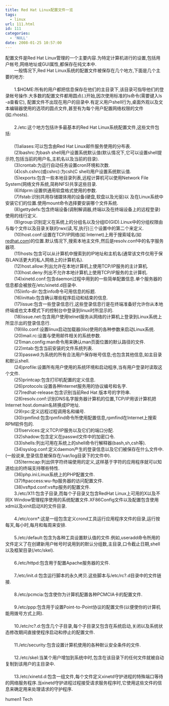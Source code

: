 ```yaml
---
title: Red Hat Linux配置文件一览
tags:
  - linux
url: 111.html
id: 111
categories:
  - 'NULL'
date: 2008-01-25 10:57:00
---
```


  
配置文件是Red Hat Linux管理的一个主要内容.为特定计算机进行的设置,包括用户帐号,网络地址或GUI属性,都保存在纯文本中.  
　　一般情况下,Red Hat Linux系统的配置文件被保存在几个地方,下面是几个主要的地方:  
　　  
　　1.$HOME:所有的用户都把信息保存在他们的主目录下,该目录可指导他们的登录帐号操作.大多数的配置文件都用圆点(.)开始,因次使用标准的ls命令(需要键入ls -a查看它), 配置文件不出现在用户的目录中.有定义用户shell行为,桌面外观以及文本编辑器使用的选项的圆点文件,甚至有为每个用户配置网络权限的文件(如.rhosts).  
　　  
　　2./etc:这个地方包括许多最基本的Red Hat Linux系统配置文件,这些文件包括:  
　　  
　　(1)aliases:可以包含由Red Hat Linux邮件服务使用的分布表.  
　　(2)bashrc:为bash shell用户设置系统默认值(默认情况下,它可以设置shell提示符,包括当前的用户名,主机名以及当前的目录).  
　　(3)crontab:为运行自动任务设置cron环境和次数.  
　　(4)csh.cshrc(或cshrc):为csh(C shell)用户设置系统默认值.  
　　(5)exports:包含一些本地目录列表,远程计算机可以使用Network File System(网络文件系统,简称NFS)共享这些目录.  
　　(6)fdprm:设置供通用软盘格式使用的参数.  
　　(7)fstab:识别共用存储媒体用的设备(硬盘,软盘以及光驱)以 及在Linux系统中安装它们的位置.使用mount命令选择要安装哪个文件系统.  
　　(8)gettydefs:包含终端设备(调制解调器,终端以及在终端设备上的远程登录)使用的线行定义.  
　　(9)group:识别定义在系统上的分组名以及分组ID(GID).Linux中的分组权限由与每个文件以及目录关联的rwx(读,写,执行)三个设置中的第二个来定义.  
　　(10)host.conf:设置在TCP/IP网络(如 Internet)上用于搜索域名(如 [redhat.com](http://redhat.com))的位置.默认情况下,搜索本地主文件,然后是resolv.conf中的名字服务器项.  
　　(11)hosts:包含可以从计算机中搜索到的IP地址和主机名(通常该文件仅用于保存LAN活更大的私人网络上的计算机名).  
　　(12)host.allow:列出允许在本地计算机上使用TCP/IP服务的主计算机.  
　　(13)host.deny:列出不允许本地计算机上使用TCP/IP服务的主计算机.  
　　(14)xinetd.conf:包含daemon过程中用到的一些简单配置信息.单个服务器的信息都会被放在/etc/xinetd.d目录中.  
　　(15)info-dir:包含info命令可用信息的标题.  
　　(16)inittab:包含确认哪些程序启动和结束的信息.  
　　(17)issue:包含一些登录信息行,这些登录信息行是在终端准备好允许你从本地终端或也文本模式下的控制台中登录到linux时所显示的.  
　　(18)issue.net:包含用户使用telnet服务从网络的计算机上登录到Linux系统上所显示出的登录信息行.  
　　(19)lilo.conf:设置linux启动加载器(lilo)使用的各种参数来启动Linux系统.  
　　(20)mail.rc:设置与使用邮件相关的系统参数.  
　　(21)man.config:man命令用来确认man页面位置的默认路径的文件.  
　　(22)mtab:包含当前安装的文件系统列表.  
　　(23)passwd:为系统的所有合法用户保存帐号信息;也包含其他信息,如主目录和默认shell.  
　　(24)profile:设置所有用户使用的系统环境和启动程序,当有用户登录时读取这个文件.  
　　(25)printcap:包含打印机配置的定义信息.  
　　(26)protocols:设置各种Internet服务用的协议编号和名字.  
　　(27)redhat-release:包含识别当前Red Hat 版本号的字符串.  
　　(28)resolv.conf:识别DNS名字服务器计算机的位置,TCP/IP用该计算机把Internet host.domain名转换成IP地址.  
　　(29)rpc:定义远程过程调用名和编号.  
　　(30)rpmfind:包含rpmfind命令所使用配置信息,rpmfind在Internet上搜索RPM软件包的.  
　　(31)services:定义TCP/IP服务以及它们的端口分配.  
　　(32)shadow:包含定义在passwd文件中的加密口令.  
　　(33)shells:列出可用在系统上的shell命令行解释器(bash,sh,csh等).  
　　(34)syslog.conf:定义daemon产生的登录信息以及它们被保存在什么文件中.(一般说来,登录信息被保存在/var/log目录下的文件中).  
　　(35)termcap:列出供字符终端使用的定义,这样基于字符的应用程序就可以知道给出的终端支持哪些特性.  
　　(36)php.ini:Linux系统上的PHP配置文件.  
　　(37)ftpaccess:wu-ftp服务器的访问配置文件.  
　　(38)vsftpd.conf:vsftp服务的配置文件.  
　　3./etc/X11:包含子目录,而每个子目录又包含RedHat Linux上可用的X以及不同X Window管理程序使用的系统配置文件.XF86Config文件以及配置包含使用xdm以及xinit启动X的文件目录.  
　　  
　　4./etc/corn*:这是一组包含定义crond工具运行应用程序文件的目录,运行按每天,每小时,每月和每周来安排.  
　　  
　　5./etc/default:包含为各种工具设置默认值的文件.例如,useradd命令所用的文件定义了在创建新用户帐号时说用到的默认分组数,主目录,口令截止日期,shell以及框架目录(/etc/skel).  
　　  
　　6./etc/httpd:包含用于配置Apache服务器的文件.  
　　  
　　7./etc/init.d:包含运行脚本的永久拷贝.这些脚本与/etc/rc?.d目录中的文件链接.  
　　  
　　8./etc/pcmcia:包含使你为计算机配置各种PCMCIA卡的配置文件.  
　　  
　　9./etc/ppp:包含用于设置Point-to-Point协议的配置文件(以便使你的计算机能用拨号方式上网).  
　　  
　　10./etc/rc?.d:包含几个子目录,每个子目录又包含在系统启动,关闭以及系统状态修改期间直接使程序启动和停止的配置文件.  
　　  
　　11./etc/security:包含设置计算机使用的各种默认安全条件的文件.  
　　  
　　12./etc/skel:当某个用户增加到系统中时,包含在该目录下的任何文件就被自动复制到该用户的主目录中.  
　　  
　　13./etc/xinetd.d:包含一组文件,每个文件定义xinetd守护进程的特殊端口等待的网络服务程序.当xinetd守护进程过程接受请求服务程序时,它使用这些文件的信息来确定用来处理请求的守护程序.  

humen1 Tech